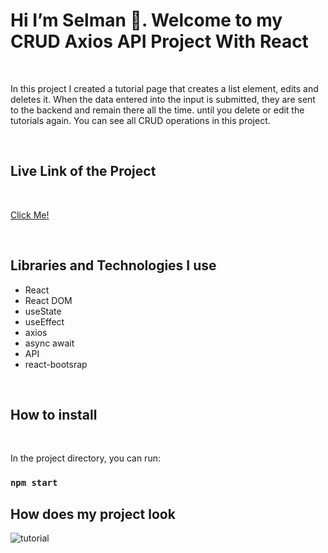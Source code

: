 

<h1>Hi I’m Selman 👋. Welcome to my  CRUD Axios API Project With React </h1>

<br>

<p>In this project I created a tutorial page that creates a list element, edits and deletes it. When the data entered into the input is submitted, they are sent to the backend and remain there all the time. until you delete or edit the tutorials again. You can see all CRUD operations in this project.</p>

<br>

<h2>Live Link of the Project</h2>

<br>

[Click Me!](https://selman-react-axios-addtutorial.netlify.app/)

<br>

<h2>Libraries and Technologies I use</h2>
 
 * React 
 * React DOM
 * useState
 * useEffect
 * axios
 * async await
 * API
 * react-bootsrap


 
 


 
 <br>
 
<h2>How to install</h2>

<br>

In the project directory, you can run:

### `npm start`


<h2>How does my project look</h2>

![tutorial](https://user-images.githubusercontent.com/97898216/177818521-023639f0-7f00-4973-bc9d-186f93f323fe.gif)
